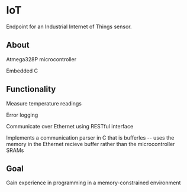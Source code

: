 # IoT
Endpoint for an Industrial Internet of Things sensor.

## About
Atmega328P microcontroller

Embedded C

## Functionality
Measure temperature readings

Error logging

Communicate over Ethernet using RESTful interface

Implements a communication parser in C that is bufferles -- uses the memory in the Ethernet recieve buffer rather than the microcontroller SRAMs

## Goal
Gain experience in programming in a memory-constrained environment
